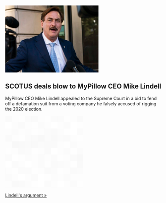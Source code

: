 
![SCOTUS deals blow to MyPillow CEO Mike Lindell](./20221003180359.png)
## SCOTUS deals blow to MyPillow CEO Mike Lindell

MyPillow CEO Mike Lindell appealed to the Supreme Court in a bid to fend off a defamation suit from a voting company he falsely accused of rigging the 2020 election.

![pic](../square_bg.png)

[Lindell's argument »](https://www.yahoo.com/news/supreme-court-turns-back-effort-134336065.html)
